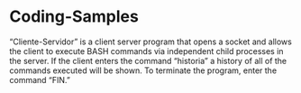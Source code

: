 # Coding-Samples

“Cliente-Servidor” is a client server program that opens a socket and allows the client to execute BASH commands via independent child processes in the server. If the client enters the command “historia” a history of all of the commands executed will be shown. To terminate the program, enter the command “FIN.”
